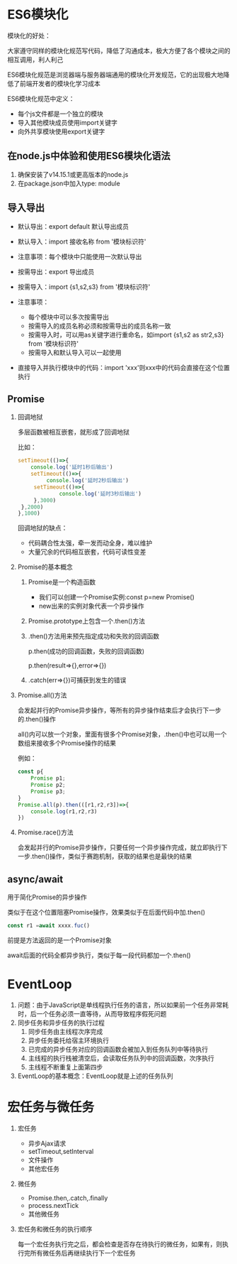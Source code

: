 # ES6模块化

模块化的好处：

大家遵守同样的模块化规范写代码，降低了沟通成本，极大方便了各个模块之间的相互调用，利人利己

ES6模块化规范是浏览器端与服务器端通用的模块化开发规范，它的出现极大地降低了前端开发者的模块化学习成本

ES6模块化规范中定义：

- 每个js文件都是一个独立的模块
- 导入其他模块成员使用import关键字
- 向外共享模块使用export关键字

## 在node.js中体验和使用ES6模块化语法

1. 确保安装了v14.15.1或更高版本的node.js
2. 在package.json中加入type: module

## 导入导出

- 默认导出：export default 默认导出成员
- 默认导入：import 接收名称 from '模块标识符'
- 注意事项：每个模块中只能使用一次默认导出



- 按需导出：export 导出成员
- 按需导入：import {s1,s2,s3} from '模块标识符'
- 注意事项：
  - 每个模块中可以多次按需导出
  - 按需导入的成员名称必须和按需导出的成员名称一致
  - 按需导入时，可以用as关键字进行重命名，如import {s1,s2 as str2,s3} from '模块标识符'
  - 按需导入和默认导入可以一起使用
- 直接导入并执行模块中的代码：import 'xxx'则xxx中的代码会直接在这个位置执行

## Promise

1. 回调地狱

   多层函数被相互嵌套，就形成了回调地狱

   比如：

   ```javascript
   setTimeout(()=>{
       console.log('延时1秒后输出')
       setTimeout(()=>{
     		console.log('延时2秒后输出')
       	setTimeout(()=>{
         		console.log('延时3秒后输出')
       	},3000)
   	},2000)
   },1000)
   ```

   回调地狱的缺点：

   - 代码耦合性太强，牵一发而动全身，难以维护
   - 大量冗余的代码相互嵌套，代码可读性变差

2. Promise的基本概念

   1. Promise是一个构造函数

      - 我们可以创建一个Promise实例:const p=new Promise()
      - new出来的实例对象代表一个异步操作

   2. Promise.prototype上包含一个.then()方法

   3. .then()方法用来预先指定成功和失败的回调函数

      p.then(成功的回调函数，失败的回调函数)

      p.then(result=>{},error=>{})

   4. .catch(err=>{})可捕获到发生的错误

3. Promise.all()方法

   会发起并行的Promise异步操作，等所有的异步操作结束后才会执行下一步的.then()操作
   
   all()内可以放一个对象，里面有很多个Promise对象，.then()中也可以用一个数组来接收多个Promise操作的结果

    例如：

    ```javascript
    const p{
        Promise p1;
        Promise p2;
        Promise p3;
    }
    Promise.all(p).then(([r1,r2,r3])=>{
        console.log(r1,r2,r3)
   })
    ```

4. Promise.race()方法

    会发起并行的Promise异步操作，只要任何一个异步操作完成，就立即执行下一步.then()操作，类似于赛跑机制，获取的结果也是最快的结果

## async/await

用于简化Promise的异步操作

类似于在这个位置阻塞Promise操作，效果类似于在后面代码中加.then()

```javascript
const r1 =await xxxx.fuc()
```

前提是方法返回的是一个Promise对象

await后面的代码全都异步执行，类似于每一段代码都加一个.then()

# EventLoop

1. 问题：由于JavaScript是单线程执行任务的语言，所以如果前一个任务非常耗时，后一个任务必须一直等待，从而导致程序假死问题
2. 同步任务和异步任务的执行过程
    1. 同步任务由主线程次序完成
   2. 异步任务委托给宿主环境执行
   3. 已完成的异步任务对应的回调函数会被加入到任务队列中等待执行
   4. 主线程的执行栈被清空后，会读取任务队列中的回调函数，次序执行
   5. 主线程不断重复上面第四步
3. EventLoop的基本概念：EventLoop就是上述的任务队列

# 宏任务与微任务

1. 宏任务
    - 异步Ajax请求
    - setTimeout,setInterval
    - 文件操作
    - 其他宏任务
2. 微任务
    - Promise.then,.catch,.finally
    - process.nextTick
    - 其他微任务
3. 宏任务和微任务的执行顺序

   每一个宏任务执行完之后，都会检查是否存在待执行的微任务，如果有，则执行完所有微任务后再继续执行下一个宏任务

